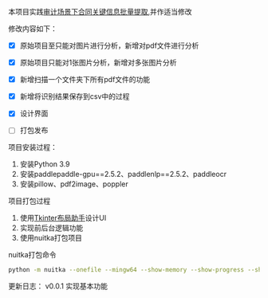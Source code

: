 本项目实践[审计场景下合同关键信息批量提取](https://aistudio.baidu.com/projectdetail/4434018?contributionType=1),并作适当修改

修改内容如下：
- [x] 原始项目至只能对图片进行分析，新增对pdf文件进行分析
- [x] 原始项目只能对1张图片分析，新增对多张图片分析
- [x] 新增扫描一个文件夹下所有pdf文件的功能
- [x] 新增将识别结果保存到csv中的过程
- [x] 设计界面
- [ ] 打包发布


项目安装过程：
1. 安装Python 3.9
2. 安装paddlepaddle-gpu==2.5.2、paddlenlp==2.5.2、paddleocr
3. 安装pillow、pdf2image、poppler


项目打包过程
1. 使用[Tkinter布局助手](https://www.pytk.net)设计UI
2. 实现前后台逻辑功能
3. 使用nuitka打包项目


nuitka打包命令
```bash
python -m nuitka --onefile --mingw64 --show-memory --show-progress --show-modules --plugin-enable=pylint-warnings --plugin-enable=pkg-resources --plugin-enable=numpy --enable-plugin=tk-inter --windows-company-name=EHOLLY --windows-product-name=GetPDFKeyInformation --windows-file-version=0.0.1 --windows-product-version=0.0.1  --windows-file-description="PDF关键信息提取工具" main.py
```

更新日志：
v0.0.1 实现基本功能